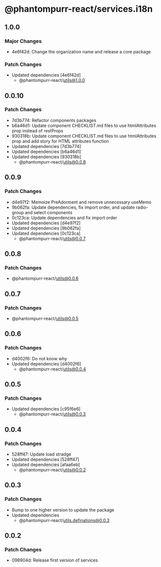 # @phantompurr-react/services.i18n

## 1.0.0

### Major Changes

- 4e6f42d: Change the organization name and release a core package

### Patch Changes

- Updated dependencies [4e6f42d]
  - @phantompurr-react/utils@1.0.0

## 0.0.10

### Patch Changes

- 7d3b774: Refactor components packages
- b6a46d1: Update component CHECKLIST.md files to use htmlAttributes prop instead of restProps
- 930318b: Update component CHECKLIST.md files to use htmlAttributes prop and add story for HTML attributes function
- Updated dependencies [7d3b774]
- Updated dependencies [b6a46d1]
- Updated dependencies [930318b]
  - @phantompurr-react/utils@0.0.8

## 0.0.9

### Patch Changes

- d4e97f2: Memoize PreAdorment and remove unnecessary useMemo
- 9b062fa: Update dependencies, fix import order, and update radio-group and select components
- 0c123ca: Update dependencies and fix import order
- Updated dependencies [d4e97f2]
- Updated dependencies [9b062fa]
- Updated dependencies [0c123ca]
  - @phantompurr-react/utils@0.0.7

## 0.0.8

### Patch Changes

- @phantompurr-react/utils@0.0.6

## 0.0.7

### Patch Changes

- @phantompurr-react/utils@0.0.5

## 0.0.6

### Patch Changes

- d4002f6: Do not know why
- Updated dependencies [d4002f6]
  - @phantompurr-react/utils@0.0.4

## 0.0.5

### Patch Changes

- Updated dependencies [c95f6e6]
  - @phantompurr-react/utils@0.0.3

## 0.0.4

### Patch Changes

- 528ff47: Update load stradge
- Updated dependencies [528ff47]
- Updated dependencies [afaa6eb]
  - @phantompurr-react/utils@0.0.2

## 0.0.3

### Patch Changes

- Bump to one higher version to update the package
- Updated dependencies
  - @phantompurr-react/utils.definations@0.0.3

## 0.0.2

### Patch Changes

- 098904d: Release first version of services
